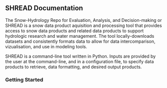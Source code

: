 ## SHREAD Documentation

The Snow-Hydrology Repo for Evaluation, Analysis, and Decision-making or SHREAD is a snow data product aquisition and processing tool that provides access to snow data products and related data products to support hydrologic research and water management. The tool locally-downloads datasets and consistently formats data to allow for data intercomparison, vizualisation, and use in modeling tools. 

SHREAD is a command-line tool written in Python. Inputs are provided by the user at the command-line, and in a configuration file, to specify data products to retrieve, data formatting, and desired output products.

### Getting Started

